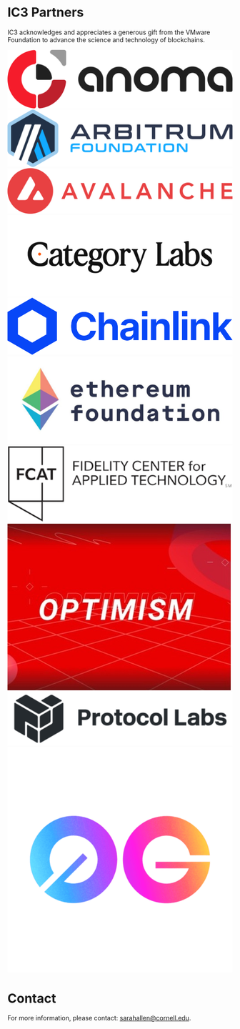 # IC3 Partners

IC3 acknowledges and appreciates a generous gift from the VMware
Foundation to advance the science and technology of blockchains. <br>

<div class="ui center aligned basic segment">
    <div class="ui small images">     
	<img class="ui image sponsor logo" id="Anoma Foundation" src="images/partners/Anoma.png">
	<img class="ui image sponsor logo" id="Arbitrum Foundation" src="images/partners/AF navy.png"> 
	<img class="ui image sponsor logo" id="avalabs" src="images/partners/Avalanche.png">
        <img class="ui image sponsor logo" id="Category Labs" src="images/partners/Category Labs.png">
	<img class="ui image sponsor logo" id="chainlink" src="images/partners/Chainlink.png">
	<img class="ui image sponsor logo" id="ethereum" src="images/partners/EF.jpeg">
	<img class="ui image sponsor logo" id="fidelity fcat" src="images/partners/FCAT.png">
	<img class="ui image sponsor logo" id="Optimism" src="images/partners/Optimism.jpg">    
	<img class="ui image sponsor logo" id="protocollabs" src="images/partners/protocol.png">
	<img class="ui image sponsor logo" id="Zero Gravity Labs" src="images/partners/0G.png">
    </div>
</div>

<!---
<div class="ui piled segment">
  <img class="ui centered image" src="../images/partners/Partners.jpg" alt="" width="750" />
</div>
--->

# Contact

For more information, please contact: [sarahallen@cornell.edu](mailto:sarahallen@cornell.edu).
